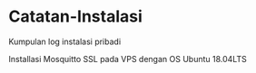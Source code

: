 # Catatan-Instalasi
Kumpulan log instalasi pribadi

Installasi Mosquitto SSL pada VPS dengan OS Ubuntu 18.04LTS
